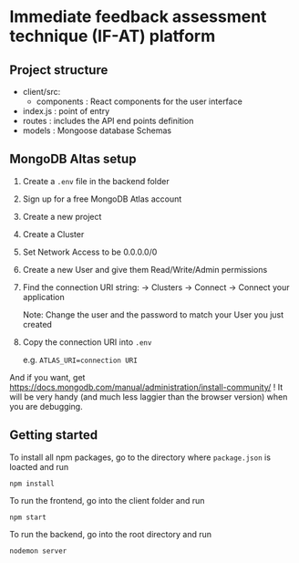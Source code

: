 # Immediate feedback assessment technique (IF-AT) platform

## Project structure
- client/src:
    - components : React components for the user interface
- index.js : point of entry
- routes : includes the API end points definition
- models : Mongoose database Schemas

## MongoDB Altas setup
 
1. Create a ```.env``` file in the backend folder
2. Sign up for a free MongoDB Atlas account
3. Create a new project
4. Create a Cluster
5. Set Network Access to be 0.0.0.0/0
6. Create a new User and give them Read/Write/Admin permissions
7. Find the connection URI string:
   -> Clusters -> Connect -> Connect your application
   
   Note: Change the user and the password to match your User you just created
8. Copy the connection URI into ```.env```

    e.g. ```ATLAS_URI=connection URI```
    
And if you want, get https://docs.mongodb.com/manual/administration/install-community/ ! It will be very handy (and much less laggier than the browser version) when you are debugging.



## Getting started

To install all npm packages, go to the directory where ```package.json``` is loacted and run
```angular2html
npm install
```
To run the frontend, go into the client folder and run
```angular2html
npm start
```
To run the backend, go into the root directory and run
```angular2html
nodemon server
```





 

